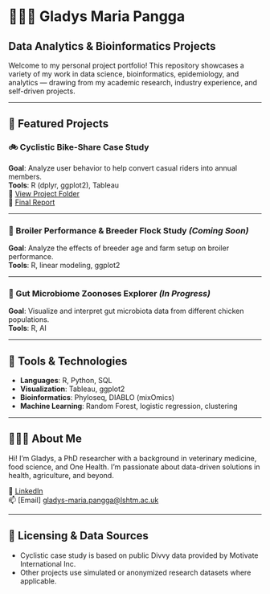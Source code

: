 # 👩🏻‍💻 Gladys Maria Pangga

## Data Analytics & Bioinformatics Projects

Welcome to my personal project portfolio! This repository showcases a variety of my work in data science, bioinformatics, epidemiology, and analytics — drawing from my academic research, industry experience, and self-driven projects.

---

## 📁 Featured Projects

### 🚲 Cyclistic Bike-Share Case Study
**Goal**: Analyze user behavior to help convert casual riders into annual members.  
**Tools**: R (dplyr, ggplot2), Tableau  
📁 [View Project Folder](https://github.com/gladysmariapangga/gmvp/tree/main/Cyclistic_Project)        
📄 [Final Report](https://github.com/gladysmariapangga/gmvp/blob/main/Cyclistic_Project/00%20Project%20report.pdf)

---

### 🐔 Broiler Performance & Breeder Flock Study *(Coming Soon)*
**Goal**: Analyze the effects of breeder age and farm setup on broiler performance.  
**Tools**: R, linear modeling, ggplot2  

---

### 🧬 Gut Microbiome Zoonoses Explorer *(In Progress)*
**Goal**: Visualize and interpret gut microbiota data from different chicken populations.  
**Tools**: R, AI

---

## 🧰 Tools & Technologies

- **Languages**: R, Python, SQL  
- **Visualization**: Tableau, ggplot2
- **Bioinformatics**: Phyloseq, DIABLO (mixOmics)  
- **Machine Learning**: Random Forest, logistic regression, clustering  

---

## 🙋🏻‍♀️ About Me

Hi! I’m Gladys, a PhD researcher with a background in veterinary medicine, food science, and One Health. I’m passionate about data-driven solutions in health, agriculture, and beyond.

🔗 [LinkedIn](https://www.linkedin.com/in/gmvpangga)  
📫 [Email] gladys-maria.pangga@lshtm.ac.uk

---

## 📎 Licensing & Data Sources

- Cyclistic case study is based on public Divvy data provided by Motivate International Inc.
- Other projects use simulated or anonymized research datasets where applicable.
